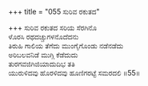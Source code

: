 +++
title = "055 ಸುರಿವ ರಕುತದ"

+++
ಸುರಿವ ರಕುತದ ಸರಿಯ ಸೆರಗಿನೊ  
ಳೊರಸಿ ರಥದಚ್ಚುಗಳನೊದೆದನು  
ತಿರುಹಿ ಗಾಲಿಯ ತೆಗೆದು ಮುಂಗೈಗೊಂಡು ನಡೆನಡೆದು  
ಅರಿಬಲವನಿಡೆ ಮುಗ್ಗಿ ಕೆಡೆದುದು  
ತುರಗವಜಿಗಿಜಿಯಾದುದಿಭ ತತಿ  
ಯುರುಳಿದವು ಹೊರಳಿದವು ಹೂಣಿಗರಟ್ಟೆ ಸಮರದಲಿ    ॥55॥